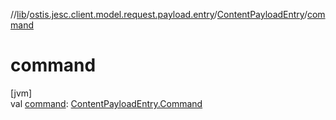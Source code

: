 //[lib](../../../index.md)/[ostis.jesc.client.model.request.payload.entry](../index.md)/[ContentPayloadEntry](index.md)/[command](command.md)

# command

[jvm]\
val [command](command.md): [ContentPayloadEntry.Command](-command/index.md)
